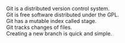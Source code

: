 Git is a distributed version control system. <br/>
Git is free software distributed under the GPL.<br/>
Git has a mutable index called stage.<br/>
Git tracks changes of files.</br>
Creating a new branch is quick and simple.<br/>

